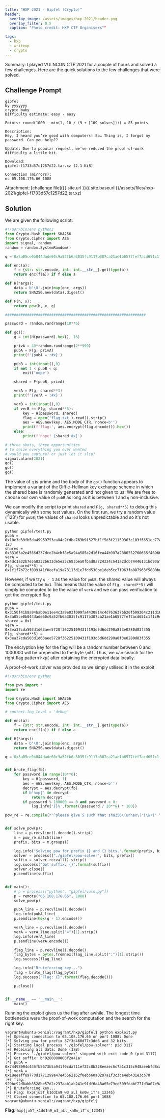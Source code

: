 ```yaml
---
title: "HXP 2021 - Gipfel (Crypto)"
header:
  overlay_image: /assets/images/hxp-2021/header.png
  overlay_filter: 0.5
  caption: "Photo credit: HXP CTF Organisers""

tags:
  - hxp
  - writeup
  - crypto
---
```


Summary: I played VULNCON CTF 2021 for a couple of hours and solved a few challenges. Here are the
quick solutions to the few challenges that were solved.

## Challenge Prompt

```
gipfel
by yyyyyyy
crypto baby
Difficulty estimate: easy - easy

Points: round(1000 · min(1, 10 / (9 + [109 solves]))) = 85 points

Description:
Hey, I heard you’re good with computers! So… Thing is, I forgot my password. Can you help??

Update: Due to popular request, we’ve reduced the proof-of-work difficulty a little bit.

Download:
gipfel-f1733d57c1257d22.tar.xz (2.1 KiB)

Connection (mirrors):
nc 65.108.176.66 1088
```

Attachment: [challenge file]({{ site.url }}{{ site.baseurl }}/assets/files/hxp-2021/gipfel-f1733d57c1257d22.tar.xz)

## Solution

We are given the following script:

```python
#!/usr/bin/env python3
from Crypto.Hash import SHA256
from Crypto.Cipher import AES
import signal, random
random = random.SystemRandom()

q = 0x3a05ce0b044dade60c9a52fb6a3035fc9117b307ca21ae1b6577fef7acd651c1f1c9c06a644fd82955694af6cd4e88f540010f2e8fdf037c769135dbe29bf16a154b62e614bb441f318a82ccd1e493ffa565e5ffd5a708251a50d145f3159a5

def enc(a):
    f = {str: str.encode, int: int.__str__}.get(type(a))
    return enc(f(a)) if f else a

def H(*args):
    data = b'\0'.join(map(enc, args))
    return SHA256.new(data).digest()

def F(h, x):
    return pow(h, x, q)

################################################################

password = random.randrange(10**6)

def go():
    g = int(H(password).hex(), 16)

    privA = 40*random.randrange(2**999)
    pubA = F(g, privA)
    print(f'{pubA = :#x}')

    pubB = int(input(),0)
    if not 1 < pubB < q:
        exit('nope')

    shared = F(pubB, privA)

    verA = F(g, shared**3)
    print(f'{verA = :#x}')

    verB = int(input(),0)
    if verB == F(g, shared**5):
        key = H(password, shared)
        flag = open('flag.txt').read().strip()
        aes = AES.new(key, AES.MODE_CTR, nonce=b'')
        print(f'flag:', aes.encrypt(flag.encode()).hex())
    else:
        print(f'nope! {shared:#x}')

# three shots, three opportunities
# to seize everything you ever wanted
# would you capture? or just let it slip?
signal.alarm(2021)
go()
go()
go()
```

The value of `q` is prime and the body of the `go()` function appears to implement a variant of the
Diffie-Hellman key exchange scheme in which the shared base is randomly generated and not given to
us. We are free to choose our own value of `pubB` as long as it is between 1 and `q` non-inclusive.

We can modify the script to print `shared` and `F(g, shared**5)` to debug this dynamically with some
test values. On the first run, we try a random value ('123') for `pubB`, the values of `shared` looks
unpredictable and so it's not usable.

```console
python gipfel/test.py
pubA = 0x10e3e39fb5da49959753ea84c2fdba763b91527bf1f5d3f21159363c103f5651ec774c6edddd69137afd9e86e84f40d03954aa44112303640c727b2c3c8927603a36f0198f647b8ef58401453764d9898ebae8b239ead0e45a187ff4c839b22
123
shared = 0x33163a2e4566d237dce2b4cbf8e5a94a585a2d16fea44b907a2880552760635f46966af68b2da59ff4611e67706b4a9e3a1c04792a7204c1cdaa35c99bf297841cbe3b85b208d79c133aa81ce2b2d1e0e07ca21215953291ed665f40195386c
verA = 0x4dc1a32b7e5a8232b632de5e25c683bea0fbad8a724324c641a2dcb74446131bd93af5d461a6a8e59d5ca7cf83843fdd6762e9060ae810d6e8fee78854e94f90021f5fb068c13b38ec1c8daa26ee90c4507bf53923ee47c92180d6377a417f
F(g, shared**5) = 0x1f1f7b72cf099141f0eefa19a73113d1e7fdd530be1deb5cc7f963fa887963f5880bd83df5a0ca40c9348f3efed412c504922f67054d339533ad178dc06127cefbb0fb4092de6f5ece1f15d29e81926631b03061dbba09e5c8ff592ff57e717
```

However, if we try `q - 1` as the value for `pubB`, the shared value will always be computed to be
`0x1`. This means that the value of `F(g, shared**5)` will simply be computed to be the value of
`verA` and we can pass verification to get the encrypted flag.

```console
python gipfel/test.py
pubA = 0x3150f41b8a94bab0e11ee4c3a9e03f099fa4430814c4d7636376b20f599264c211d1042380c766b2fcd55ac3bddd3eb1a5033d840020a4706772fb5a559be27397584b7a2c337b27680ddf85f2c2f54eec674e1425b8b20405bacd9f7799189
0x3a05ce0b044dade60c9a52fb6a3035fc9117b307ca21ae1b6577fef7acd651c1f1c9c06a644fd82955694af6cd4e88f540010f2e8fdf037c769135dbe29bf16a154b62e614bb441f318a82ccd1e493ffa565e5ffd5a708251a50d145f3159a4
shared = 0x1
verA = 0x3ea37cda503d1d63aee5728f36225109431f193d5d6dd290a8f3e0280d83f355
F(g, shared**5) = 0x3ea37cda503d1d63aee5728f36225109431f193d5d6dd290a8f3e0280d83f355
```

The encryption key for the flag will be a random number between 0 and 1000000 will be prepended to
the byte `\x01`. Thus, we can search for the right flag pattern `hxp{` after obtaining the encrypted
data locally.

A proof-of-work solver was provided so we simply utilised it in the exploit:

```python
#!/usr/bin/env python

from pwn import *
import re

from Crypto.Hash import SHA256
from Crypto.Cipher import AES

# context.log_level = 'debug'

def enc(a):
    f = {str: str.encode, int: int.__str__}.get(type(a))
    return enc(f(a)) if f else a

def H(*args):
    data = b'\0'.join(map(enc, args))
    return SHA256.new(data).digest()

q = 0x3a05ce0b044dade60c9a52fb6a3035fc9117b307ca21ae1b6577fef7acd651c1f1c9c06a644fd82955694af6cd4e88f540010f2e8fdf037c769135dbe29bf16a154b62e614bb441f318a82ccd1e493ffa565e5ffd5a708251a50d145f3159a5


def brute_flag(fb):
    for password in range(10**6):
        key = H(password, 1)
        aes = AES.new(key, AES.MODE_CTR, nonce=b'')
        decrypt = aes.decrypt(fb)
        if b'hxp{' in decrypt:
            return decrypt
        if password % 100000 == 0 and password > 0:
            log.info('{}%'.format((password / 10**6) * 100))

pow_re = re.compile(r'^please give S such that sha256\(unhex\("(\w+)" \+ S\)\) ends with (\d+) zero bits \(see pow-solver\.cpp\)\.$')


def solve_pow(p):
    line = p.recvline().decode().strip()
    m = pow_re.match(line)
    prefix, bits = m.groups()

    log.info("Solving pow for prefix {} and {} bits.".format(prefix, bits))
    solver = process(["./gipfel/pow-solver", bits, prefix])
    suffix = solver.recvall().strip()
    log.success("Got suffix: {}".format(suffix))
    solver.close()
    p.sendline(suffix)


def main():
    # p = process(["python", "gipfel/vuln.py"])
    p = remote("65.108.176.66", 1088)
    solve_pow(p)

    pubA_line = p.recvline().decode()
    log.info(pubA_line)
    p.sendline(hex(q - 1).encode())

    verA_line = p.recvline().decode()
    verA = verA_line.split("=")[1].strip()
    log.info(verA_line)
    p.sendline(verA.encode())

    flag_line = p.recvline().decode()
    flag_bytes = bytes.fromhex(flag_line.split(":")[1].strip())
    log.success(flag_line)

    log.info("Bruteforcing key...")
    flag = brute_flag(flag_bytes)
    log.success("Flag: {}".format(flag.decode()))

    p.close()


if __name__ == '__main__':
    main()
```

Running the exploit gives us the flag after awhile. The longest time bottlenecks were the
proof-of-work computation and the search for the right key.

```console
vagrant@ubuntu-xenial:/vagrant/hxp/gipfel$ python exploit.py
[+] Opening connection to 65.108.176.66 on port 1088: Done
[*] Solving pow for prefix 37f3d460d77c3dd6 and 32 bits.
[+] Starting local process './gipfel/pow-solver': pid 3117
[+] Receiving all data: Done (17B)
[*] Process './gipfel/pow-solver' stopped with exit code 0 (pid 3117)
[+] Got suffix: b'0200000003f2a41a'
[*] pubA = 0x74498994c446fb5673b5a941f0cda711ef22c8b228eeaec6c7a1c315c948aeebfd8cadd1c3352c05e751be139807389430649f1db4a3bc75edecb91706df5427719544344108ab2dbea513cf202fe70d8dae2636d4709b126aa727b4997d98
[*] verA = 0x18eeaff89770d1771299a47e45562162f0ebb60a0297a1f3c3ce4eb431e3cb70
[+] flag: 929bc92d8abb3528be57d2c237aab1ab241c91df6a48a65e79cc509fdabf771d3a07e9a48dacbfa5
[*] Bruteforcing key...
[+] Flag: hxp{ju5T_k1ddIn9_w3_aLl_kn0w_iT's_12345}
[*] Closed connection to 65.108.176.66 port 1088
vagrant@ubuntu-xenial:/vagrant/hxp/gipfel$
```

**Flag:** `hxp{ju5T_k1ddIn9_w3_aLl_kn0w_iT's_12345}`
